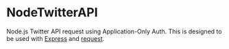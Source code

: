 NodeTwitterAPI
==============

Node.js Twitter API request using Application-Only Auth. This is designed to be used with [Express](http://expressjs.com/) and [request](https://github.com/mikeal/request).

